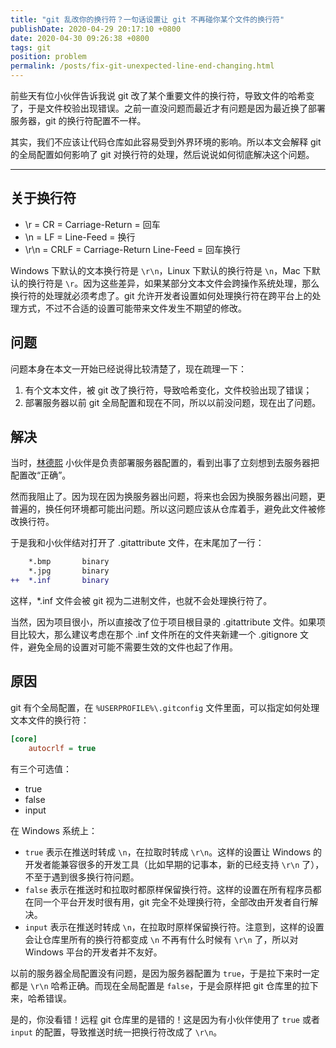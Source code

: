 ```yaml
---
title: "git 乱改你的换行符？一句话设置让 git 不再碰你某个文件的换行符"
publishDate: 2020-04-29 20:17:10 +0800
date: 2020-04-30 09:26:38 +0800
tags: git
position: problem
permalink: /posts/fix-git-unexpected-line-end-changing.html
---
```


前些天有位小伙伴告诉我说 git 改了某个重要文件的换行符，导致文件的哈希变了，于是文件校验出现错误。之前一直没问题而最近才有问题是因为最近换了部署服务器，git 的换行符配置不一样。

其实，我们不应该让代码仓库如此容易受到外界环境的影响。所以本文会解释 git 的全局配置如何影响了 git 对换行符的处理，然后说说如何彻底解决这个问题。

---

<div id="toc"></div>

## 关于换行符

- \r = CR = Carriage-Return = 回车
- \n = LF = Line-Feed = 换行
- \r\n = CRLF = Carriage-Return Line-Feed = 回车换行

Windows 下默认的文本换行符是 `\r\n`，Linux 下默认的换行符是 `\n`，Mac 下默认的换行符是 `\r`。因为这些差异，如果某部分文本文件会跨操作系统处理，那么换行符的处理就必须考虑了。git 允许开发者设置如何处理换行符在跨平台上的处理方式，不过不合适的设置可能带来文件发生不期望的修改。

## 问题

问题本身在本文一开始已经说得比较清楚了，现在疏理一下：

1. 有个文本文件，被 git 改了换行符，导致哈希变化，文件校验出现了错误；
2. 部署服务器以前 git 全局配置和现在不同，所以以前没问题，现在出了问题。

## 解决

当时，[林德熙](https://blog.lindexi.com/) 小伙伴是负责部署服务器配置的，看到出事了立刻想到去服务器把配置改“正确”。

然而我阻止了。因为现在因为换服务器出问题，将来也会因为换服务器出问题，更普遍的，换任何环境都可能出问题。所以这问题应该从仓库着手，避免此文件被修改换行符。

于是我和小伙伴结对打开了 .gitattribute 文件，在末尾加了一行：

```diff
    *.bmp       binary
    *.jpg       binary
++  *.inf       binary
```

这样，*.inf 文件会被 git 视为二进制文件，也就不会处理换行符了。

当然，因为项目很小，所以直接改了位于项目根目录的 .gitattribute 文件。如果项目比较大，那么建议考虑在那个 .inf 文件所在的文件夹新建一个 .gitignore 文件，避免全局的设置对可能不需要生效的文件也起了作用。

## 原因

git 有个全局配置，在 `%USERPROFILE%\.gitconfig` 文件里面，可以指定如何处理文本文件的换行符：

```ini
[core]
	autocrlf = true
```

有三个可选值：

- true
- false
- input

在 Windows 系统上：

- `true` 表示在推送时转成 `\n`，在拉取时转成 `\r\n`。这样的设置让 Windows 的开发者能兼容很多的开发工具（比如早期的记事本，新的已经支持 `\r\n` 了），不至于遇到很多换行符问题。
- `false` 表示在推送时和拉取时都原样保留换行符。这样的设置在所有程序员都在同一个平台开发时很有用，git 完全不处理换行符，全部改由开发者自行解决。
- `input` 表示在推送时转成 `\n`，在拉取时原样保留换行符。注意到，这样的设置会让仓库里所有的换行符都变成 `\n` 不再有什么时候有 `\r\n` 了，所以对 Windows 平台的开发者并不友好。

以前的服务器全局配置没有问题，是因为服务器配置为 `true`，于是拉下来时一定都是 `\r\n` 哈希正确。而现在全局配置是 `false`，于是会原样把 git 仓库里的拉下来，哈希错误。

是的，你没看错！远程 git 仓库里的是错的！这是因为有小伙伴使用了 `true` 或者 `input` 的配置，导致推送时统一把换行符改成了 `\r\n`。

